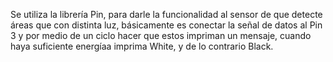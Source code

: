 Se utiliza la librería Pin, para darle la funcionalidad al sensor de que detecte áreas que con distinta luz, básicamente
es conectar la señal de datos al Pin 3 y por medio de un ciclo hacer que estos impriman un mensaje, cuando haya suficiente
energíaa imprima White, y de lo contrario Black.
